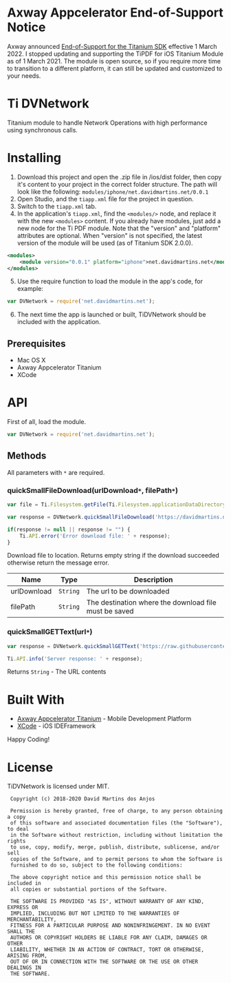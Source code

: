 # Axway Appcelerator End-of-Support Notice

Axway announced [End-of-Support for the Titanium SDK](https://devblog.axway.com/featured/product-update-changes-to-application-development-services-appcelerator/) effective 1 March 2022. I stopped updating and supporting the TiPDF for iOS Titanium Module as of 1 March 2021. The module is open source, so if you require more time to transition to a different platform, it can still be updated and customized to your needs.

# Ti DVNetwork

Titanium module to handle Network Operations with high performance using synchronous calls.

# Installing

1. Download this project and open the .zip file in /ios/dist folder, then copy it's content to your project in the correct folder structure. The path will look like the following: `modules/iphone/net.davidmartins.net/0.0.1`
2. Open Studio, and the `tiapp.xml` file for the project in question.
3. Switch to the `tiapp.xml` tab.
4. In the application's `tiapp.xml`, find the `<modules/>` node, and replace it with the new `<modules>` content. If you already have modules, just add a new node for the Ti PDF module. Note that the "version" and "platform" attributes are optional. When "version" is not specified, the latest version of the module will be used (as of Titanium SDK 2.0.0).
```xml
<modules>
	<module version="0.0.1" platform="iphone">net.davidmartins.net</module>
</modules>
```
5. Use the require function to load the module in the app's code, for example:
```javascript
var DVNetwork = require('net.davidmartins.net');
```
6. The next time the app is launched or built, TiDVNetwork should be included with the application.

## Prerequisites

* Mac OS X
* Axway Appcelerator Titanium
* XCode

# API

First of all, load the module.

```javascript
var DVNetwork = require('net.davidmartins.net');
```

## Methods

All parameters with `*` are required.

### quickSmallFileDownload(urlDownload`*`, filePath`*`)
```javascript
var file = Ti.Filesystem.getFile(Ti.Filesystem.applicationDataDirectory, 'myfile.jpg');

var response = DVNetwork.quickSmallFileDownload('https://davidmartins.net/wp-content/themes/davidmartins/img/imageindex.jpg', file.resolve());

if(response != null || response != "") {
	Ti.API.error('Error download file: ' + response);
}
```
Download file to location. Returns empty string if the download succeeded otherwise return the message error.

| Name | Type | Description |
| --- |:---:| --- |
| urlDownload | `String` | The url to be downloaded |
| filePath | `String` | The destination where the download file must be saved |

### quickSmallGETText(url`*`)
```javascript
var response = DVNetwork.quickSmallGETText('https://raw.githubusercontent.com/DaveKun/TiDVNetwork/master/license.md');

Ti.API.info('Server response: ' + response);
```
Returns `String` - The URL contents

# Built With

* [Axway Appcelerator Titanium](https://www.appcelerator.com/) - Mobile Development Platform
* [XCode](https://developer.apple.com/xcode/) - iOS IDEFramework

Happy Coding!

# License

TiDVNetwork is licensed under MIT.

```
 Copyright (c) 2018-2020 David Martins dos Anjos

 Permission is hereby granted, free of charge, to any person obtaining a copy
 of this software and associated documentation files (the "Software"), to deal
 in the Software without restriction, including without limitation the rights
 to use, copy, modify, merge, publish, distribute, sublicense, and/or sell
 copies of the Software, and to permit persons to whom the Software is
 furnished to do so, subject to the following conditions:

 The above copyright notice and this permission notice shall be included in
 all copies or substantial portions of the Software.

 THE SOFTWARE IS PROVIDED "AS IS", WITHOUT WARRANTY OF ANY KIND, EXPRESS OR
 IMPLIED, INCLUDING BUT NOT LIMITED TO THE WARRANTIES OF MERCHANTABILITY,
 FITNESS FOR A PARTICULAR PURPOSE AND NONINFRINGEMENT. IN NO EVENT SHALL THE
 AUTHORS OR COPYRIGHT HOLDERS BE LIABLE FOR ANY CLAIM, DAMAGES OR OTHER
 LIABILITY, WHETHER IN AN ACTION OF CONTRACT, TORT OR OTHERWISE, ARISING FROM,
 OUT OF OR IN CONNECTION WITH THE SOFTWARE OR THE USE OR OTHER DEALINGS IN
 THE SOFTWARE.
```
